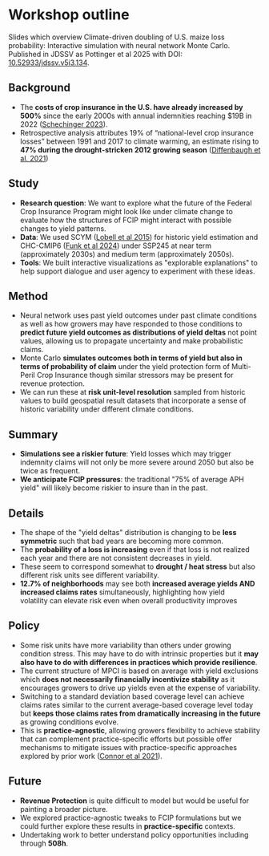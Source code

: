 # Workshop outline
Slides which overview Climate-driven doubling of U.S. maize loss probability: Interactive simulation with neural network Monte Carlo. Published in JDSSV as Pottinger et al 2025 with DOI: [10.52933/jdssv.v5i3.134](https://doi.org/10.52933/jdssv.v5i3.134).

## Background
 - The **costs of crop insurance in the U.S. have already increased by 500%** since the early 2000s with annual indemnities reaching $19B in 2022 ([Schechinger 2023](https://www.ewg.org/research/crop-insurance-costs-soar-over-time-reaching-record-high-2022)).
 - Retrospective analysis attributes 19% of “national-level crop insurance losses” between 1991 and 2017 to climate warming, an estimate rising to **47% during the drought-stricken 2012 growing season** ([Diffenbaugh et al. 2021](https://iopscience.iop.org/article/10.1088/1748-9326/ac1223))

## Study
 - **Research question**: We want to explore what the future of the Federal Crop Insurance Program might look like under climate change to evaluate how the structures of FCIP might interact with possible changes to yield patterns.
 - **Data**: We used SCYM ([Lobell et al 2015](https://www.sciencedirect.com/science/article/abs/pii/S0034425715001637)) for historic yield estimation and CHC-CMIP6 ([Funk et al 2024](https://www.nature.com/articles/s41597-024-03074-w)) under SSP245 at near term (approximately 2030s) and medium term (approximately 2050s).
 - **Tools**: We built interactive visualizations as "explorable explanations" to help support dialogue and user agency to experiment with these ideas.

## Method
 - Neural network uses past yield outcomes under past climate conditions as well as how growers may have responded to those conditions to **predict future yield outcomes as distributions of yield deltas** not point values, allowing us to propagate uncertainty and make probabilistic claims.
 - Monte Carlo **simulates outcomes both in terms of yield but also in terms of probability of claim** under the yield protection form of Multi-Peril Crop Insurance though similar stressors may be present for revenue protection.
 - We can run these at **risk unit-level resolution** sampled from historic values to build geospatial result datasets that incorporate a sense of historic variability under different climate conditions.

## Summary
 - **Simulations see a riskier future**: Yield losses which may trigger indemnity claims will not only be more severe around 2050 but also be twice as frequent. 
 - **We anticipate FCIP pressures**: the traditional "75% of average APH yield" will likely become riskier to insure than in the past.

## Details
 - The shape of the "yield deltas" distribution is changing to be **less symmetric** such that bad years are becoming more common.
 - The **probability of a loss is increasing** even if that loss is not realized each year and there are not consistent decreases in yield.
 - These seem to correspond somewhat to **drought / heat stress** but also different risk units see different variability.
 - **12.7% of neighborhoods** may see both **increased average yields AND increased claims rates** simultaneously, highlighting how yield volatility can elevate risk even when overall productivity improves

## Policy
 - Some risk units have more variability than others under growing condition stress. This may have to do with intrinsic properties but it **may also have to do with differences in practices which provide resilience**.
 - The current structure of MPCI is based on average with yield exclusions which **does not necessarily financially incentivize stability** as it encourages growers to drive up yields even at the expense of variability.
 - Switching to a standard deviation based coverage level can achieve claims rates similar to the current average-based coverage level today but **keeps those claims rates from dramatically increasing in the future** as growing conditions evolve.
 - This is **practice-agnostic**, allowing growers flexibility to achieve stability that can complement practice-specific efforts but possible offer mechanisms to mitigate issues with practice-specific approaches explored by prior work ([Connor et al 2021](https://onlinelibrary.wiley.com/doi/10.1002/aepp.13206)).

## Future
 - **Revenue Protection** is quite difficult to model but would be useful for painting a broader picture.
 - We explored practice-agnostic tweaks to FCIP formulations but we could further explore these results in **practice-specific** contexts.
 - Undertaking work to better understand policy opportunities including through **508h**.
